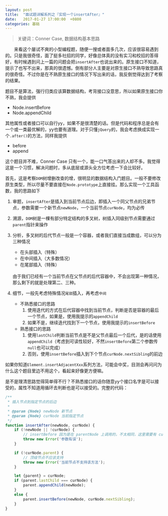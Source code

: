 ```yaml
---
layout: post
title:  "面试题详解系列之『实现一个insertAfter』"
date:   2017-01-27 17:00:00  +0800
categories: 基础
---
```


> 关键词：Conner Case, 数据结构基本思路

　　来看这个屡试不爽的小型编程题，随便一搜或者面多几次，应该很容易遇到的。只是我很奇怪，面了挺多社招的同学，好像总体真的没有实习和校招的答得好，有时候遇到问上一篇的问题会把`insertAfter`也说出来的。原生接口不知道，提示了也写不出来，那真的很遗憾。倒有部分人主要是对原生接口不熟导致思路真的很奇怪。不过你是在不熟原生接口的情况下写出来的话，我反倒觉得达到了考察的结果。

题目不是算法，强行归类应该算数据结构，考背接口没意思，所以如果原生接口你不熟，我会提供

- Node.insertBefore
- Node.appendChild

其他属性或者接口可以自行yy，如果不是很清楚的话。但是代码和程序总是会有一个或一类最优解的，yy也要有道理。对于只懂`jQuery`的，我会考虑换成实现一个`.after()`的方法，同样我提供

- before
- append

这个题目并不难，Conner Case 只有一个，能一口气答出来的人却不多。我觉得这是一个习惯，解决问题时，多从底层或源头全方位考虑一下会比较好。

首先，这是考察`DOM`树增删改查的增，很明显的数据结构入门题目。一般不要修改原生类型，所以尽量不要直接在`Node.prototype`上直接挂。那么实现一个工具函数，我的思路如下

1. 审题，`insertAfter`是插入到当前节点后边，即插入一个同父节点的兄弟节点，参数需要一个新节点`newNode`，一个当前节点`curNode`，均为必传
1. 溯源，`DOM`树是一棵有部分特定结构的多叉树，树插入同级别节点需要通过`parent`指针来操作
2. 分析，多叉树的后代节点一般是一个容器，或者我们直接当成数组，可以分为三种情况
    - 在头部插入（特殊）
    - 在中间插入（大多数情况）
    - 在尾部插入（特殊）

    <br>
    由于我们已经有一个当前节点在父节点的后代容器中，不会出现第一种情况，那么剩下的就是处理第二、三种。

3. 细节，一般先考虑特殊情况`尾部`插入，再考虑`中间`
    - 不熟悉接口的思路
        1. 使用迭代的方式在后代容器中找到当前节点，判断是否是容器的最后一个节点，如果是，使用我提示的`appendChild`
        2. 如果不是，继续迭代找到下一个节点，使用我提示的`insertBefore`
    - 熟悉接口的思路
        1. 使用`lastChild`判断当前节点是不是父节点最后一个后代，是的话使用`appendChild`（考虑到可读性较好，不然`insertBefore`第二个参数传`null`也可以完成）
        2. 否则，使用`insertBefore`插入到下个节点`curNode.nextSibling`的前边

如果你知道`Element.insertAdjacentXxx`系列方法，可能会中奖，目测会再问问为什么这个题目里边不用这个，看起来好像更方便嘛。

是不是理清思路觉得简单得不行？不熟悉接口的话你随意yy个接口名字是可以接受的，属性不知道用循环去判断也是可以接受的。完整的代码：

```js
/**
 * 插入节点到指定节点的后边
 *
 * @param {Node} newNode 新节点
 * @param {Node} curNode 当前指定节点
 */
function insertAfter(newNode, curNode) {
    if (!newNode || !curNode) {
        // insertBefore 因为是在 parentNode 上调用的，不太相同，这里需要有 curNode
        throw new Error('参数有误');
    }

    if (!curNode.parent) {
        // 顶级节点不应该支持
        throw new Error('当前节点不支持该方法');
    }

    let {parent} = curNode;
    if (parent.lastChild === curNode) {
        parent.appendChild(newNode);
    }
    else {
        parent.insertBefore(newNode, curNode.nextSibling);
    }
}
```




